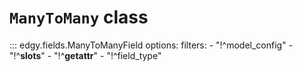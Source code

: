 # **`ManyToMany`** class


::: edgy.fields.ManyToManyField
    options:
        filters:
        - "!^model_config"
        - "!^__slots__"
        - "!^__getattr__"
        - "!^field_type"
